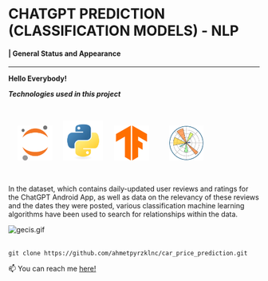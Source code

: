 # CHATGPT PREDICTION (CLASSIFICATION MODELS) - NLP

 #### | General Status and Appearance
 ---

**Hello Everybody!**

***Technologies used in this project***

<br>

<p align="left">
    &emsp; 
      <img alt="Jupyter" width = 70; src="https://raw.githubusercontent.com/devicons/devicon/6910f0503efdd315c8f9b858234310c06e04d9c0/icons/jupyter/jupyter-original.svg">
    </a>
    &emsp; 
      <img alt="python" width = 80;  src="https://raw.githubusercontent.com/devicons/devicon/6910f0503efdd315c8f9b858234310c06e04d9c0/icons/python/python-original.svg">
    </a>
    &emsp;
      <img alt="tensorflow" width= 70; src="https://raw.githubusercontent.com/devicons/devicon/6910f0503efdd315c8f9b858234310c06e04d9c0/icons/tensorflow/tensorflow-original.svg">
    </a>
    &emsp;
        &emsp;
      <img alt="matplotlib" width= 70; src="https://raw.githubusercontent.com/devicons/devicon/6910f0503efdd315c8f9b858234310c06e04d9c0/icons/matplotlib/matplotlib-original.svg">
    </a>
</p>

<br>

In the dataset, which contains daily-updated user reviews and ratings for the ChatGPT Android App, as well as data on the relevancy of these reviews and the dates they were posted, various classification machine learning algorithms have been used to search for relationships within the data.
<br>

![gecis.gif](https://github.com/ahmetpyrzklnc/chatgpt-review_analysis/blob/main/chatgpt-review-analysis/chatgpt_reviews_gif/chatgpt_gif.gif)


```git

git clone https://github.com/ahmetpyrzklnc/car_price_prediction.git

````


:mailbox: You can reach me [here!](https://ahmetpyrzklnc.github.io/index.html)
